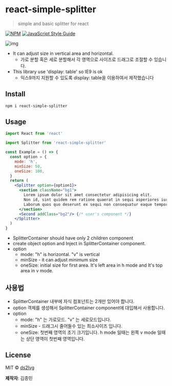 # react-simple-splitter
 
> simple and basic splitter for react

[![NPM](https://img.shields.io/npm/v/react-simple-splitter.svg)](https://www.npmjs.com/package/react-simple-splitter) [![JavaScript Style Guide](https://img.shields.io/badge/code_style-standard-brightgreen.svg)](https://standardjs.com)

![img](https://lh5.googleusercontent.com/MV4jr0XzEhDB8unPwzy6dSfrWc_PKi7cHB44LMfK-i-16JHwbJcys_WYEZGXVELnK8FPzTHmVtcKVNjxZAhh=w1920-h888-rw)

- It can adjust size in vertical area and horizontal.
  - 가로 분할 혹은 세로 분할해서 각 영역으로 사이즈로 드래그로 조절할 수 있습니다.
- This library use 'display: table' so IE9 is ok
  - 익스9까지 지원할 수 있도록 display: table을 이용하여서 제작했습니다

## Install

```bash
npm i react-simple-splitter
```

## Usage

```jsx
import React from 'react'

import Splitter from 'react-simple-splitter'

const Example = () => {
  const option = {
    mode: 'h',
    minSize: 50,
    oneSize: 100,
  }
  return (
    <Splitter option={option1}>
      <section className="bg1">
        Lorem ipsum dolor sit amet consectetur adipisicing elit.
        Non id, sint quidem rem ratione quaerat in sequi asperiores iure voluptate.
        Laborum quos quo deserunt ex sequi non consequatur eaque tempore
      </section>
      <Second addClass="bg2"/> {/* user's component */}
    </Splitter>
  )
}
```

- SplitterContainer should have only 2 children component
- create object option and Inject in SplitterContainer component.
- option
  - mode: "h" is horizontal. "v" is vertical
  - minSize - it can adjust minimum size
  - oneSize: initial size for first area. It's left area in h mode and It's top area in v mode.

## 사용법
- SplitterContainer 내부에 자식 컴포넌트는 2개만 있어야 합니다.
- option 객체를 생성해서 SplitterContainer component에 대입해서 사용합니다.
- option
  - mode: "h" 는 가로모드. "v" 는 세로모드입니다.
  - minSize - 드래그시 줄어들수 있는 최소사이즈 입니다.
  - oneSize: 첫번째 영역의 초기 크기입니다. h mode 일때는 왼쪽 v mode 일때는 상단 영역이 첫번째 영역입니다.

## License

MIT © [ds2lvg](https://github.com/ds2lvg) 

**제작자**: 김종민